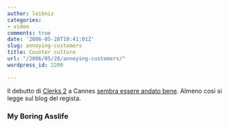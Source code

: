 ```yaml
---
author: leibniz
categories:
- video
comments: true
date: '2006-05-28T10:41:01Z'
slug: annoying-customers
title: Counter culture
url: "/2006/05/28/annoying-customers/"
wordpress_id: 2200

---
```

Il debutto di [Clerks 2](http://www.clerks2.com/trailer/index.html) a Cannes [sembra essere andato bene](http://silentbobspeaks.com/?p=252). Almeno così si legge sul blog del regista.


### My Boring Asslife
